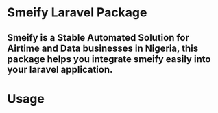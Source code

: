 # Smeify Laravel Package

## Smeify is a Stable Automated Solution for Airtime and Data businesses in Nigeria, this package helps you integrate smeify easily into your laravel application.

# Usage

